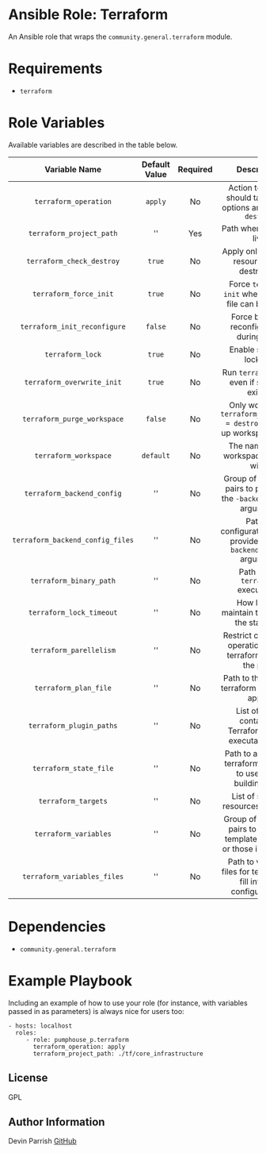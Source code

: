 # Ansible Role: Terraform

An Ansible role that wraps the `community.general.terraform` module.

# Requirements

* `terraform`

# Role Variables

Available variables are described in the table below.

| Variable Name                    | Default Value | Required | Description                                                                    | Example            |
|:--------------------------------:|:-------------:|:--------:|:------------------------------------------------------------------------------:|:------------------:|
| `terraform_operation`            | `apply`       | No       | Action terraform should take. Valid options are `apply` or `destroy`           | `apply`            |
| `terraform_project_path`         | ''            | Yes      | Path where *.tf files live                                                     | `path/to/tf_files` |
| `terraform_check_destroy`        | `true`        | No       | Apply only when no resources are destroyed.                                    |                    |
| `terraform_force_init`           | `true`        | No       | Force `terraform init` when no state file can be found.                        |                    |
| `terraform_init_reconfigure`     | `false`       | No       | Force backend reconfiguration during `init`.                                   |                    |
| `terraform_lock`                 | `true`        | No       | Enable state file locking.                                                     |                    |
| `terraform_overwrite_init`       | `true`        | No       | Run `terraform init` even if state file exists.                                |                    |
| `terraform_purge_workspace`      | `false`       | No       | Only works with `terraform_operation = destroy`. Cleans up workspace state.    |                    |
| `terraform_workspace`            | `default`     | No       | The name of the workspace to work with.                                        |                    |
| `terraform_backend_config`       | ''            | No       | Group of key/value pairs to provide to the `-backend-config` argument.         |                    |
| `terraform_backend_config_files` | ''            | No       | Path to configuration files to provide to the `-backend-config` argument.      |                    |
| `terraform_binary_path`          | ''            | No       | Path to the `terraform` executable.                                            |                    |
| `terraform_lock_timeout`         | ''            | No       | How long to maintain the lock on the state file.                               |                    |
| `terraform_parellelism`          | ''            | No       | Restrict concurrent operations when terraform applies the plan.                |                    |
| `terraform_plan_file`            | ''            | No       | Path to the existing terraform plan file to apply.                             |                    |
| `terraform_plugin_paths`         | ''            | No       | List of paths containing Terraform plugin executable files.                    |                    |
| `terraform_state_file`           | ''            | No       | Path to an existing terraform state file to use when building plan.            |                    |
| `terraform_targets`              | ''            | No       | List of specific resources to target.                                          |                    |
| `terraform_variables`            | ''            | No       | Group of key/value pairs to override template variables or those in var files. |                    |
| `terraform_variables_files`      | ''            | No       | Path to variables files for terraform to fill into the configurations.         |                    |

# Dependencies

* `community.general.terraform`

# Example Playbook

Including an example of how to use your role (for instance, with variables passed in as parameters) is always nice for users too:

    - hosts: localhost
      roles:
         - role: pumphouse_p.terraform
           terraform_operation: apply
           terraform_project_path: ./tf/core_infrastructure

License
-------

GPL

Author Information
------------------

Devin Parrish [GitHub](https://github.com/pumphouse-p)
